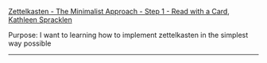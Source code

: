 [Zettelkasten - The Minimalist Approach - Step 1 - Read with a Card](https://youtu.be/M_-wE5wpjdU?si=il8gJkRjxIOqzurn), [Kathleen Spracklen](/P/p.spracklen-kathleen.md)

Purpose: I want to learning how to implement zettelkasten in the simplest way possible

---



